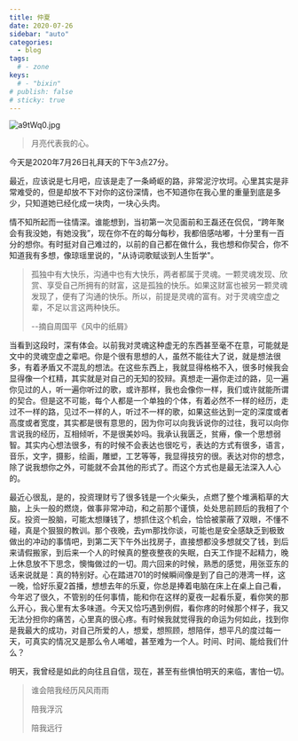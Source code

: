 ```yaml
---
title: 仲夏
date: 2020-07-26
sidebar: "auto"
categories:
  - blog
tags:
  # - zone
keys:
  # - "bixin"
# publish: false
# sticky: true
---
```


![a9tWq0.jpg](https://s1.ax1x.com/2020/07/26/a9tWq0.jpg)




> 月亮代表我的心。




今天是2020年7月26日礼拜天的下午3点27分。

最近，应该说是七月吧，应该是走了一条崎岖的路，非常泥泞坎坷。心里其实是非常难受的，但是却放不下对你的这份深情，也不知道你在我心里的重量到底是多少，只知道她已经化成一块肉，一块心头肉。

情不知所起而一往情深。谁能想到，当初第一次见面前和王磊还在侃侃，“跨年聚会有我没她，有她没我”，现在你不在的每分每秒，我都倍感咕嘟，十分里有一百分的想你。有时挺对自己难过的，以前的自己都在做什么，我也想和你契合，你不知道我有多想，像琼瑶里说的，"从诗词歌赋谈到人生哲学"。

> 孤独中有大快乐，沟通中也有大快乐，两者都属于灵魂。一颗灵魂发现、欣赏、享受自己所拥有的财富，这是孤独的快乐。如果这财富也被另一颗灵魂发现了，便有了沟通的快乐。所以，前提是灵魂的富有。对于灵魂空虚之辈，不足以言这两种快乐。
>
> --摘自周国平《风中的纸屑》

当看到这段时，深有体会。以前我对灵魂这种虚无的东西甚至毫不在意，可能就是文中的灵魂空虚之辈吧。你是个很有思想的人，虽然不能往大了说，就是想法很多，有着矛盾又不混乱的想法。在这些东西上，我就显得格格不入，很多时候我会显得像一个杠精，其实就是对自己的无知的狡辩。真想走一遍你走过的路，见一遍你见过的人，听一遍你听过的歌，或许那样，我也会像你一样，我们或许就能所谓的契合。但是这不可能，每个人都是一个单独的个体，有着必然不一样的经历，走过不一样的路，见过不一样的人，听过不一样的歌，如果这些达到一定的深度或者高度或者宽度，其实都是很有意思的，因为你可以向我诉说你的过往，我可以向你言说我的经历，互相倾听，不是很美妙吗。我承认我匮乏，贫瘠，像一个思想弱智。其实内心想法很多，有的时候不会表达也很吃亏，表达的方式有很多，语言，音乐，文字，摄影，绘画，雕塑，工艺等等，我显得技穷的很。表达对你的想念，除了说我想你之外，可能就不会其他的形式了。而这个方式也是最无法深入人心的。

最近心很乱，是的，投资理财亏了很多钱是一个火柴头，点燃了整个堆满稻草的大脑，上头一般的燃烧，做事非常冲动，和之前那个谨慎，处处思前顾后的我相了个反。投资一股脑，可能太想赚钱了，想抓住这个机会，恰恰被蒙蔽了双眼，不懂不碰，真是个狠狠的教训。那个夜晚，去ym那找你谈，可能也是安全感缺乏到极致做出的冲动的事情吧，到第二天下午外出找房子，直接想都没多想就交了钱，到后来请假搬家，到后来一个人的时候真的整夜整夜的失眠，白天工作提不起精力，晚上休息放不下思念，懊悔做过的一切。周六回来的时候，熟悉的感觉，用张亚东的话来说就是：真的特别好。心在踏进701的时候瞬间像是到了自己的港湾一样，这一晚，恰好乐夏2首播，想想去年的乐夏，你总是捧着电脑在床上在桌上自己看，今年迟了很久，不管别的任何事情，能和你在这样的夏夜一起看乐夏，看你笑的那么开心，我心里有太多味道。今天又恰巧遇到例假，看你疼的时候那个样子，我又无法分担你的痛苦，心里真的很心疼。有时候我就觉得我的命运为何如此，找到你是我最大的成功，对自己所爱的人，想爱，想照顾，想陪伴，想平凡的度过每一天，可真实的情况又是那么令人唏嘘，甚至难为一个人。时间、时间、能给我们什么？

明天，我曾经是如此的向往且自信，现在，甚至有些惧怕明天的来临，害怕一切。

> 谁会陪我经历风风雨雨
>
> 陪我浮沉
>
> 陪我远行

<audio autoplay="autoplay" loop id="video" controls="" preload="none" style="display: none" >
  <source id="mp3" src="https://bixin.fun/resources/audio/生命中的时光.mp3">
</audio>